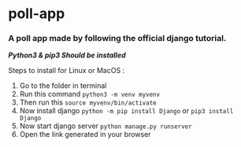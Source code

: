 # poll-app
### A poll app made by following the official django tutorial.

__*Python3 & pip3 Should be installed*__

Steps to install for Linux or MacOS :
1. Go to the folder in terminal
2. Run this command `python3 -m venv myvenv`
3. Then run this `source myvenv/bin/activate`
4. Now install django `python -m pip install Django` or `pip3 install Django`
5. Now start django server `python manage.py runserver`
6. Open the link generated in your browser
